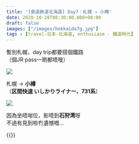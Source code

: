 ```yaml
---
title: '[食道鉄道北海道] Day7：札幌 → 小樽'
date: 2020-10-28T08:30:00.000+08:00
draft: false
images: ["/images/hokkaido7g.jpg"]
tags : [travel-日本-北海道, enthusiasm - 鐵道時光]
---
```

 
暫別札幌，day trip都要搭個鐵路  
（個JR pass一啲都唔嘥）  

![](/images/hokkaido7g.jpg)

札幌 → **小樽**    
（**区間快速 いしかりライナー、731系**）  

![](/images/hokkaido7g1.jpg)
  
因為坐唔啱位，影唔到**石狩湾**呀  
不過有見到啦冇遺憾嘅...  
  
  
{{<hokkaido>}}
